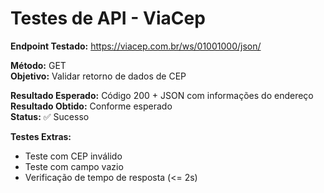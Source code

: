 # Testes de API - ViaCep

**Endpoint Testado:** https://viacep.com.br/ws/01001000/json/

**Método:** GET  
**Objetivo:** Validar retorno de dados de CEP

**Resultado Esperado:** Código 200 + JSON com informações do endereço  
**Resultado Obtido:** Conforme esperado  
**Status:** ✅ Sucesso

**Testes Extras:**
- Teste com CEP inválido
- Teste com campo vazio
- Verificação de tempo de resposta (<= 2s)

